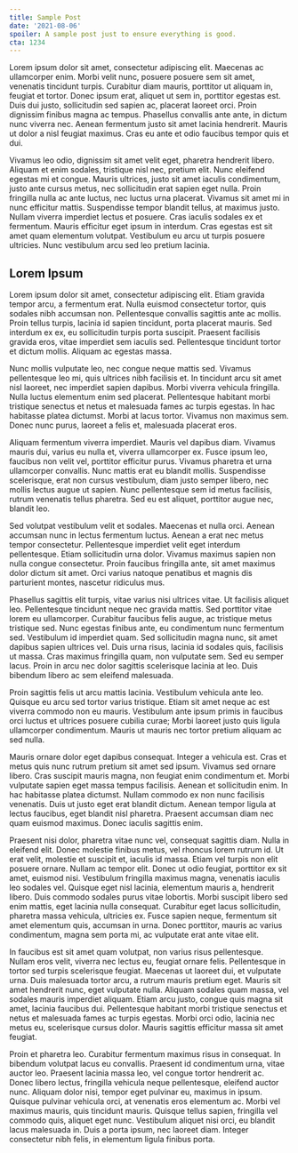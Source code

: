 ```yaml
---
title: Sample Post
date: '2021-08-06'
spoiler: A sample post just to ensure everything is good.
cta: 1234
---
```


Lorem ipsum dolor sit amet, consectetur adipiscing elit. Maecenas ac ullamcorper enim. Morbi velit nunc, posuere posuere sem sit amet, venenatis tincidunt turpis. Curabitur diam mauris, porttitor ut aliquam in, feugiat et tortor. Donec ipsum erat, aliquet ut sem in, porttitor egestas est. Duis dui justo, sollicitudin sed sapien ac, placerat laoreet orci. Proin dignissim finibus magna ac tempus. Phasellus convallis ante ante, in dictum nunc viverra nec. Aenean fermentum justo sit amet lacinia hendrerit. Mauris ut dolor a nisl feugiat maximus. Cras eu ante et odio faucibus tempor quis et dui.

Vivamus leo odio, dignissim sit amet velit eget, pharetra hendrerit libero. Aliquam et enim sodales, tristique nisl nec, pretium elit. Nunc eleifend egestas mi et congue. Mauris ultrices, justo sit amet iaculis condimentum, justo ante cursus metus, nec sollicitudin erat sapien eget nulla. Proin fringilla nulla ac ante luctus, nec luctus urna placerat. Vivamus sit amet mi in nunc efficitur mattis. Suspendisse tempor blandit tellus, at maximus justo. Nullam viverra imperdiet lectus et posuere. Cras iaculis sodales ex et fermentum. Mauris efficitur eget ipsum in interdum. Cras egestas est sit amet quam elementum volutpat. Vestibulum eu arcu ut turpis posuere ultricies. Nunc vestibulum arcu sed leo pretium lacinia.

## Lorem Ipsum
Lorem ipsum dolor sit amet, consectetur adipiscing elit. Etiam gravida tempor arcu, a fermentum erat. Nulla euismod consectetur tortor, quis sodales nibh accumsan non. Pellentesque convallis sagittis ante ac mollis. Proin tellus turpis, lacinia id sapien tincidunt, porta placerat mauris. Sed interdum ex ex, eu sollicitudin turpis porta suscipit. Praesent facilisis gravida eros, vitae imperdiet sem iaculis sed. Pellentesque tincidunt tortor et dictum mollis. Aliquam ac egestas massa.

Nunc mollis vulputate leo, nec congue neque mattis sed. Vivamus pellentesque leo mi, quis ultrices nibh facilisis et. In tincidunt arcu sit amet nisl laoreet, nec imperdiet sapien dapibus. Morbi viverra vehicula fringilla. Nulla luctus elementum enim sed placerat. Pellentesque habitant morbi tristique senectus et netus et malesuada fames ac turpis egestas. In hac habitasse platea dictumst. Morbi at lacus tortor. Vivamus non maximus sem. Donec nunc purus, laoreet a felis et, malesuada placerat eros.

Aliquam fermentum viverra imperdiet. Mauris vel dapibus diam. Vivamus mauris dui, varius eu nulla et, viverra ullamcorper ex. Fusce ipsum leo, faucibus non velit vel, porttitor efficitur purus. Vivamus pharetra et urna ullamcorper convallis. Nunc mattis erat eu blandit mollis. Suspendisse scelerisque, erat non cursus vestibulum, diam justo semper libero, nec mollis lectus augue ut sapien. Nunc pellentesque sem id metus facilisis, rutrum venenatis tellus pharetra. Sed eu est aliquet, porttitor augue nec, blandit leo.

Sed volutpat vestibulum velit et sodales. Maecenas et nulla orci. Aenean accumsan nunc in lectus fermentum luctus. Aenean a erat nec metus tempor consectetur. Pellentesque imperdiet velit eget interdum pellentesque. Etiam sollicitudin urna dolor. Vivamus maximus sapien non nulla congue consectetur. Proin faucibus fringilla ante, sit amet maximus dolor dictum sit amet. Orci varius natoque penatibus et magnis dis parturient montes, nascetur ridiculus mus.

Phasellus sagittis elit turpis, vitae varius nisi ultrices vitae. Ut facilisis aliquet leo. Pellentesque tincidunt neque nec gravida mattis. Sed porttitor vitae lorem eu ullamcorper. Curabitur faucibus felis augue, ac tristique metus tristique sed. Nunc egestas finibus ante, eu condimentum nunc fermentum sed. Vestibulum id imperdiet quam. Sed sollicitudin magna nunc, sit amet dapibus sapien ultrices vel. Duis urna risus, lacinia id sodales quis, facilisis ut massa. Cras maximus fringilla quam, non vulputate sem. Sed eu semper lacus. Proin in arcu nec dolor sagittis scelerisque lacinia at leo. Duis bibendum libero ac sem eleifend malesuada.

Proin sagittis felis ut arcu mattis lacinia. Vestibulum vehicula ante leo. Quisque eu arcu sed tortor varius tristique. Etiam sit amet neque ac est viverra commodo non eu mauris. Vestibulum ante ipsum primis in faucibus orci luctus et ultrices posuere cubilia curae; Morbi laoreet justo quis ligula ullamcorper condimentum. Mauris ut mauris nec tortor pretium aliquam ac sed nulla.

Mauris ornare dolor eget dapibus consequat. Integer a vehicula est. Cras et metus quis nunc rutrum pretium sit amet sed ipsum. Vivamus sed ornare libero. Cras suscipit mauris magna, non feugiat enim condimentum et. Morbi vulputate sapien eget massa tempus facilisis. Aenean et sollicitudin enim. In hac habitasse platea dictumst. Nullam commodo ex non nunc facilisis venenatis. Duis ut justo eget erat blandit dictum. Aenean tempor ligula at lectus faucibus, eget blandit nisl pharetra. Praesent accumsan diam nec quam euismod maximus. Donec iaculis sagittis enim.

Praesent nisi dolor, pharetra vitae nunc vel, consequat sagittis diam. Nulla in eleifend elit. Donec molestie finibus metus, vel rhoncus lorem rutrum id. Ut erat velit, molestie et suscipit et, iaculis id massa. Etiam vel turpis non elit posuere ornare. Nullam ac tempor elit. Donec ut odio feugiat, porttitor ex sit amet, euismod nisi. Vestibulum fringilla maximus magna, venenatis iaculis leo sodales vel. Quisque eget nisl lacinia, elementum mauris a, hendrerit libero. Duis commodo sodales purus vitae lobortis. Morbi suscipit libero sed enim mattis, eget lacinia nulla consequat. Curabitur eget lacus sollicitudin, pharetra massa vehicula, ultricies ex. Fusce sapien neque, fermentum sit amet elementum quis, accumsan in urna. Donec porttitor, mauris ac varius condimentum, magna sem porta mi, ac vulputate erat ante vitae elit.

In faucibus est sit amet quam volutpat, non varius risus pellentesque. Nullam eros velit, viverra nec lectus eu, feugiat ornare felis. Pellentesque in tortor sed turpis scelerisque feugiat. Maecenas ut laoreet dui, et vulputate urna. Duis malesuada tortor arcu, a rutrum mauris pretium eget. Mauris sit amet hendrerit nunc, eget vulputate nulla. Aliquam sodales quam massa, vel sodales mauris imperdiet aliquam. Etiam arcu justo, congue quis magna sit amet, lacinia faucibus dui. Pellentesque habitant morbi tristique senectus et netus et malesuada fames ac turpis egestas. Morbi orci odio, lacinia nec metus eu, scelerisque cursus dolor. Mauris sagittis efficitur massa sit amet feugiat.

Proin et pharetra leo. Curabitur fermentum maximus risus in consequat. In bibendum volutpat lacus eu convallis. Praesent id condimentum urna, vitae auctor leo. Praesent lacinia massa leo, vel congue tortor hendrerit ac. Donec libero lectus, fringilla vehicula neque pellentesque, eleifend auctor nunc. Aliquam dolor nisi, tempor eget pulvinar eu, maximus in ipsum. Quisque pulvinar vehicula orci, at venenatis eros elementum ac. Morbi vel maximus mauris, quis tincidunt mauris. Quisque tellus sapien, fringilla vel commodo quis, aliquet eget nunc. Vestibulum aliquet nisi orci, eu blandit lacus malesuada in. Duis a porta ipsum, nec laoreet diam. Integer consectetur nibh felis, in elementum ligula finibus porta.
